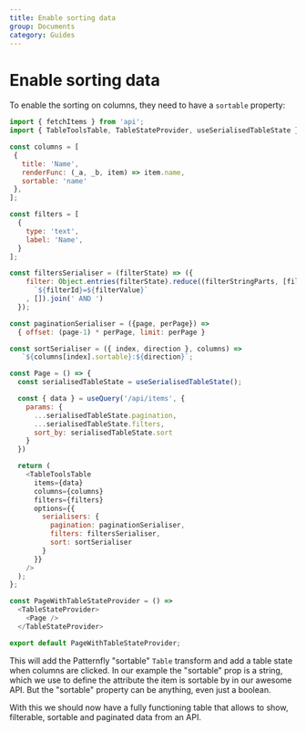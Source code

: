 ```yaml
---
title: Enable sorting data
group: Documents
category: Guides
---
```


# Enable sorting data

To enable the sorting on columns, they need to have a `sortable` property:

```js
import { fetchItems } from 'api';
import { TableToolsTable, TableStateProvider, useSerialisedTableState } from '@bastilian/tabletools';

const columns = [
 {
   title: 'Name',
   renderFunc: (_a, _b, item) => item.name,
   sortable: 'name'
 },
];

const filters = [
  {
    type: 'text',
    label: 'Name',
  }
];

const filtersSerialiser = (filterState) => ({
    filter: Object.entries(filterState).reduce((filterStringParts, [filterId, filterValue]) =>
      `${filterId}=${filterValue}`
    , []).join(' AND ')
  });

const paginationSerialiser = ({page, perPage}) =>
  { offset: (page-1) * perPage, limit: perPage }

const sortSerialiser = ({ index, direction }, columns) =>
   `${columns[index].sortable}:${direction}`;

const Page = () => {
  const serialisedTableState = useSerialisedTableState();

  const { data } = useQuery('/api/items', {
    params: {
      ...serialisedTableState.pagination,
      ...serialisedTableState.filters,
      sort_by: serialisedTableState.sort
    }
  })

  return (
    <TableToolsTable
      items={data}
      columns={columns}
      filters={filters}
      options={{
        serialisers: {
          pagination: paginationSerialiser,
          filters: filtersSerialiser,
          sort: sortSerialiser
        }
      }}
    />
  );
};

const PageWithTableStateProvider = () =>
  <TableStateProvider>
    <Page />
  </TableStateProvider>

export default PageWithTableStateProvider;
```

This will add the Patternfly "sortable" `Table` transform and add a table state when columns are clicked.
In our example the "sortable" prop is a string, which we use to define the attribute the item is sortable by in our awesome API.
But the "sortable" property can be anything, even just a boolean.


With this we should now have a fully functioning table that allows to show, filterable, sortable and paginated data from an API.
